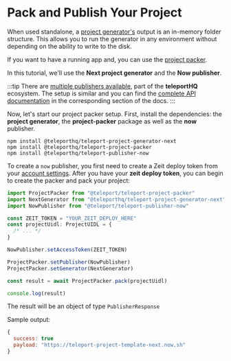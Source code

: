 # Pack and Publish Your Project

When used standalone, a [project generator's](/project-generators/flavors.html) output is an in-memory folder structure. This allows you to run the generator in any environment without depending on the ability to write to the disk.

If you want to have a running app and, you can use the [project packer](/project-generators/project-packer.html).

In this tutorial, we'll use the **Next project generator** and the **Now publisher**.

:::tip
There are [multiple publishers available](/project-generators/publishers.html), part of the **teleportHQ** ecosystem. The setup is similar and you can find the [complete API documentation](/project-generators/publishers.html) in the corresponding section of the docs.
:::

Now, let's start our project packer setup. First, install the dependencies: the **project generator**, the **project-packer** package as well as the **now** publisher.

```
npm install @teleporthq/teleport-project-generator-next
npm install @teleporthq/teleport-project-packer
npm install @teleporthq/teleport-publisher-now
```

To create a `now` publisher, you first need to create a Zeit deploy token from your [account settings](https://zeit.co/account/tokens).
After you have your **zeit deploy token**, you can begin to create the packer and pack your project:

```js
import ProjectPacker from "@teleport/teleport-project-packer"
import NextGenerator from "@teleporthq/teleport-project-generator-next"
import NowPublisher from "@teleport/teleport-publisher-now"

const ZEIT_TOKEN = "YOUR_ZEIT_DEPLOY_HERE"
const projectUidl: ProjectUIDL = {
  /* ... */
}

NowPublisher.setAccessToken(ZEIT_TOKEN)

ProjectPacker.setPublisher(NowPublisher)
ProjectPacker.setGenerator(NextGenerator)

const result = await ProjectPacker.pack(projectUidl)

console.log(result)
```

The result will be an object of type `PublisherResponse`

Sample output:

```js
{
  success: true
  payload: "https://teleport-project-template-next.now.sh"
}
```
